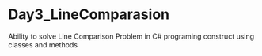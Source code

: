 # Day3_LineComparasion
Ability to solve Line Comparison Problem in C# programing construct using classes and methods
